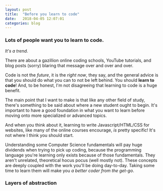 ```yaml
---
layout: post
title:  "Before you learn to code"
date:   2018-04-05 12:07:01
categories: blog
---
```

### Lots of people want you to learn to code.

*It's a trend.*

There are about a gazillion online coding schools, YouTube tutorials, and blog posts (sorry) blaring that message over and over and over.

Code is not the *future*, it is the *right now*, they say, and the general advice is that you should do what you can to not be left behind. You should **learn to code**! And, to be honest, I'm not disagreeing that learning to code is a huge benefit.

The main point that I want to make is that like any other field of study, there's something to be said about where a new student ought to begin. It's important to have a good foundation in what you want to learn before moving onto more specialized or advanced topics. 

And when you think about it, learning to write Javascript/HTML/CSS for websites, like many of the online courses encourage, *is* pretty specific! It's not where I think you should start.

Understanding some Computer Science fundamentals will pay huge dividends when trying to pick up coding, because the programming language you're learning only exists because of those fundamentals. They aren't unrelated, theoretical hocus pocus (well mostly not). These concepts are deeply coupled with the work you'll be doing day-to-day. Taking some time to learn them will make you *a better coder from the get-go*.

### Layers of abstraction



